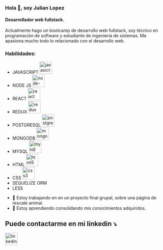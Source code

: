 ### Hola 👋, soy Julian Lopez
#### Desarrollador web fullstack.
Actualmente hago un bootcamp de desarrollo web fullstack, soy técnico en programación de software y estudiante de ingeniería de sistemas. Me apasiona mucho todo lo relacionado con el desarrollo web.

### Habilidades: 
* JAVASCRIPT <img src='https://cdn.jsdelivr.net/npm/simple-icons@3.0.1/icons/javascript.svg' alt='javascript' height='40'>
* NODE JS <img src='https://cdn.jsdelivr.net/npm/simple-icons@3.0.1/icons/node-dot-js.svg' alt='node-dot-js' height='40'>
* REACT <img src='https://cdn.jsdelivr.net/npm/simple-icons@3.0.1/icons/react.svg' alt='react' height='40'>
* REDUX <img src='https://cdn.jsdelivr.net/npm/simple-icons@3.0.1/icons/redux.svg' alt='redux' height='40'>
* POSTGRESQL <img src='https://cdn.jsdelivr.net/npm/simple-icons@3.0.1/icons/postgresql.svg' alt='postgresql' height='40'>
* MONGODB <img src='https://cdn.jsdelivr.net/npm/simple-icons@3.0.1/icons/mongodb.svg' alt='mongodb' height='40'>
* MYSQL <img src='https://cdn.jsdelivr.net/npm/simple-icons@3.0.1/icons/mysql.svg' alt='mysql' height='40'>
* HTML <img src='https://cdn.jsdelivr.net/npm/simple-icons@3.0.1/icons/html5.svg' alt='html5' height='40'>
* CSS <img src='https://cdn.jsdelivr.net/npm/simple-icons@3.0.1/icons/css3.svg' alt='css3' height='40'>
* SEQUELIZE ORM 
* LESS 

- 🔭 Estoy trabajando en en un proyecto final grupal, sobre una página de rescate animal. 
- 🌱 Estoy aprendiendo consolidando mis conocimientos adquiridos.
## Puede contactarme en mi linkedin :arrow_heading_down: 


[<img src='https://cdn.jsdelivr.net/npm/simple-icons@3.0.1/icons/linkedin.svg' alt='linkedin' height='40'>](https://www.linkedin.com/in/linkedin.com/in/julián-andrés-lópez-castañeda-924682223/)  

